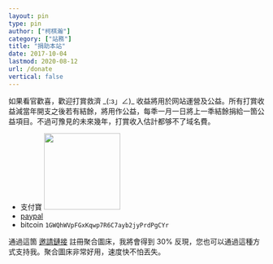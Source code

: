 ```yaml
---
layout: pin
type: pin
author: ["柯棋瀚"]
category: ["站務"]
title: "捐助本站"
date: 2017-10-04
lastmod: 2020-08-12
url: /donate
vertical: false
---
```


如果看官歡喜，歡迎打賞救濟 \_(:з」∠)_ 收益將用於网站運營及公益。所有打賞收益減當年開支之後若有結餘，將用作公益，每秊一月一日將上一秊結餘捐給一箇公益項目。不過可豫見的未來幾年，打賞收入估計都够不了域名費。

- 支付寶 <img src="https://pic.imgdb.cn/pic/5bf82416c4ff9e058246008d" width="150" >
- [paypal](https://paypal.me/kujihhoe)
- bitcoin `1GWQhWVpFGxKqwp7R6C7ayb2jyPrdPgCYr`

通過這箇 [邀請鏈接](https://pic.imgdb.cn/signup?from_id=5be2af239dc6d6b928f1a085) 註冊聚合圖床，我將會得到 30% 反現，您也可以通過這種方式支持我。聚合圖床非常好用，速度快不怕丟失。
